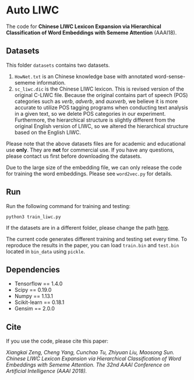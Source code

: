 # Auto LIWC
The code for **Chinese LIWC Lexicon Expansion via Hierarchical Classification
of Word Embeddings with Sememe Attention** (AAAI18).

## Datasets
This folder `datasets` contains two datasets.

1. `HowNet.txt` is an Chinese knowledge base with annotated word-sense-sememe information.
2. `sc_liwc.dic` is the Chinese LIWC lexicon. This is revised version of
the original C-LIWC file. Because the original contains part of speech (POS)
categories such as _verb_, _adverb_, and _auxverb_, we believe it is
more accurate to utilize POS tagging programs when conducting text analysis
in a given text, so we delete POS categories in our experiment. Furthermore,
the hierarchical structure is slightly different from the original English
version of LIWC, so we altered the hierarchical structure based on the English LIWC.

Please note that the above datasets files are for academic and educational use **only**.
They are **not** for commercial use. If you have any questions, please contact us first
before downloading the datasets.

Due to the large size of the embedding file, we can only release the code for training
the word embeddings. Please see `word2vec.py` for details.

## Run
Run the following command for training and testing:

`python3 train_liwc.py`

If the datasets are in a different folder, please change the path
[here](https://github.com/thunlp/Auto_CLIWC).

The current code generates different training and testing set every time.
To reproduce the results in the paper, you can load `train.bin` and `test.bin`
located in `bin_data` using `pickle`.

## Dependencies

- Tensorflow == 1.4.0
- Scipy == 0.19.0
- Numpy == 1.13.1
- Scikit-learn == 0.18.1
- Gensim == 2.0.0

## Cite
If you use the code, please cite this paper:

_Xiangkai Zeng, Cheng Yang, Cunchao Tu, Zhiyuan Liu, Maosong Sun.
Chinese LIWC Lexicon Expansion via Hierarchical Classification of Word
Embeddings with Sememe Attention. The 32nd AAAI Conference on Artificial
Intelligence (AAAI 2018)._